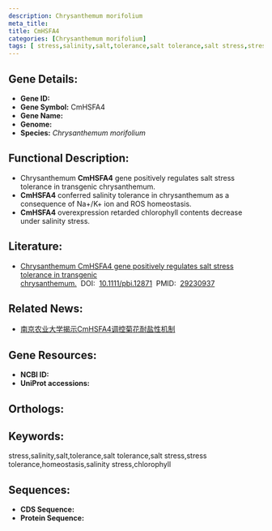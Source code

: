 ```yaml
---
description: Chrysanthemum morifolium
meta_title:
title: CmHSFA4
categories: [Chrysanthemum morifolium]
tags: [ stress,salinity,salt,tolerance,salt tolerance,salt stress,stress tolerance,homeostasis,salinity stress,chlorophyll ]
---
```


## Gene Details:
- **Gene ID:**	[]()
- **Gene Symbol:** CmHSFA4
- **Gene Name:** 
- **Genome:** []()
- **Species:** *Chrysanthemum morifolium*

## Functional Description:
   - Chrysanthemum **CmHSFA4** gene positively regulates salt stress tolerance in transgenic chrysanthemum.
   - **CmHSFA4** conferred salinity tolerance in chrysanthemum as a consequence of Na+/K+ ion and ROS homeostasis.
   - **CmHSFA4** overexpression retarded chlorophyll contents decrease under salinity stress.

## Literature:
   - [Chrysanthemum CmHSFA4 gene positively regulates salt stress tolerance in transgenic chrysanthemum.]( https://onlinelibrary.wiley.com/doi/10.1111/pbi.12871)&nbsp;&nbsp;DOI:&nbsp;&nbsp;[10.1111/pbi.12871](https://onlinelibrary.wiley.com/doi/10.1111/pbi.12871)&nbsp;&nbsp;PMID:&nbsp;&nbsp;[29230937](https://pubmed.ncbi.nlm.nih.gov/29230937/)

## Related News:
   - [南京农业大学揭示CmHSFA4调控菊花耐盐性机制](https://mp.weixin.qq.com/s?__biz=MzIyOTY2NDYyNQ==&mid=2247487470&idx=1&sn=8c5cdc9eabb4e457b402833e23aef847&chksm=e8be7df0dfc9f4e6ce2f7dc96bfee5e191b3b77f71cbe0d7046d4052cf0df3a7f921814cfb99&scene=27#wechat_redirect)

## Gene Resources:
- **NCBI ID:** [](https://www.ncbi.nlm.nih.gov/gene/?term=)
- **UniProt accessions:** [](https://www.uniprot.org/uniprotkb//entry)

## Orthologs:


## Keywords:
stress,salinity,salt,tolerance,salt tolerance,salt stress,stress tolerance,homeostasis,salinity stress,chlorophyll

## Sequences:
- **CDS Sequence:**
- **Protein Sequence:**
